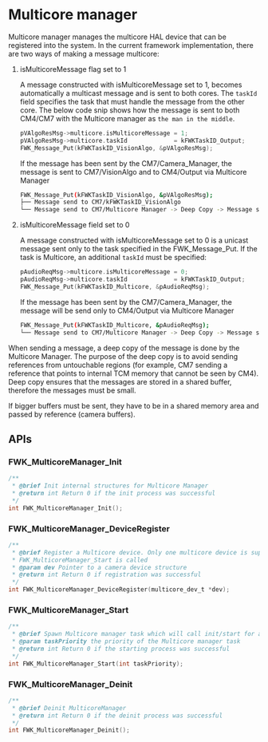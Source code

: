 # Multicore manager

Multicore manager manages the multicore HAL device that can be registered into the system.
In the current framework implementation, there are two ways of making a message multicore:

1. isMulticoreMessage flag set to 1

   A message constructed with isMulticoreMessage set to 1, becomes automatically a multicast message and is sent to both cores. The `taskId` field specifies the task that must handle the message from the other core.
   The below code snip shows how the message is sent to both CM4/CM7 with the Multicore manager as  `the man in the middle`.

    ```c
    pVAlgoResMsg->multicore.isMulticoreMessage = 1;
    pVAlgoResMsg->multicore.taskId             = kFWKTaskID_Output;
    FWK_Message_Put(kFWKTaskID_VisionAlgo, &pVAlgoResMsg);
    ```

    If the message has been sent by the CM7/Camera_Manager, the message is sent to CM7/VisionAlgo and to CM4/Output via Multicore Manager

    ```bash title="Multicore message flow isMulticoreMessage = 1"
    FWK_Message_Put(kFWKTaskID_VisionAlgo, &pVAlgoResMsg);
   ├── Message send to CM7/kFWKTaskID_VisionAlgo
   └── Message send to CM7/Multicore Manager -> Deep Copy -> Message send to CM4/Multicore Manager -> Message send to CM4/pVAlgoResMsg.taskId
    ```

2. isMulticoreMessage field set to 0

    A message constructed with isMulticoreMessage set to 0 is a unicast message sent only to the task specified in the FWK_Message_Put. If the task is Multicore, an additional `taskId` must be specified:

    ```c
    pAudioReqMsg->multicore.isMulticoreMessage = 0;
    pAudioReqMsg->multicore.taskId             = kFWKTaskID_Output;
    FWK_Message_Put(kFWKTaskID_Multicore, &pAudioReqMsg);
    ```
    If the message has been sent by the CM7/Camera_Manager,
    the message will be send only to CM4/Output via Multicore Manager

    ```bash title="Multicore message flow isMulticoreMessage = 0"
    FWK_Message_Put(kFWKTaskID_Multicore, &pAudioReqMsg);
   └── Message send to CM7/Multicore Manager -> Deep Copy -> Message send to CM4/Multicore Manager -> Message send to CM4/pAudioReqMsg.taskId
    ```

When sending a message, a deep copy of the message is done by the Multicore Manager.
The purpose of the deep copy is to avoid sending references from untouchable regions (for example, CM7 sending a reference that points to internal TCM memory that cannot be seen by CM4).
Deep copy ensures that the messages are stored in a shared buffer, therefore the messages must be small.

If bigger buffers must be sent, they have to be in a shared memory area and passed by reference (camera buffers).

## APIs

### FWK_MulticoreManager_Init

```c
/**
 * @brief Init internal structures for Multicore Manager
 * @return int Return 0 if the init process was successful
 */
int FWK_MulticoreManager_Init();
```

### FWK_MulticoreManager_DeviceRegister

```c
/**
 * @brief Register a Multicore device. Only one multicore device is supported. The dev needs to be registered before
 * FWK_MulticoreManager_Start is called
 * @param dev Pointer to a camera device structure
 * @return int Return 0 if registration was successful
 */
int FWK_MulticoreManager_DeviceRegister(multicore_dev_t *dev);
```

### FWK_MulticoreManager_Start

```c
/**
 * @brief Spawn Multicore manager task which will call init/start for all registered multicore devices
 * @param taskPriority the priority of the Multicore manager task
 * @return int Return 0 if the starting process was successful
 */
int FWK_MulticoreManager_Start(int taskPriority);
```

### FWK_MulticoreManager_Deinit

```c
/**
 * @brief Deinit MulticoreManager
 * @return int Return 0 if the deinit process was successful
 */
int FWK_MulticoreManager_Deinit();
```

